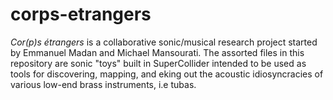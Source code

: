 # corps-etrangers

*Cor(p)s étrangers* is a collaborative sonic/musical research project started by Emmanuel Madan and Michael Mansourati. The assorted files in this repository are sonic "toys" built in SuperCollider intended to be used as tools for discovering, mapping, and eking out the acoustic idiosyncracies of various low-end brass instruments, i.e tubas.

